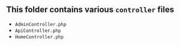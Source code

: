 ## This folder contains various `controller` files

- `AdminController.php` 
- `ApiController.php` 
- `HomeController.php`